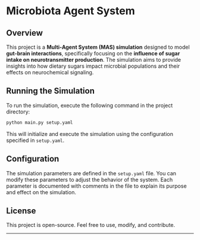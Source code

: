 # Microbiota Agent System

## Overview  
This project is a **Multi-Agent System (MAS) simulation** designed to model **gut-brain interactions**, specifically focusing on the **influence of sugar intake on neurotransmitter production**. The simulation aims to provide insights into how dietary sugars impact microbial populations and their effects on neurochemical signaling.  

## Running the Simulation  
To run the simulation, execute the following command in the project directory:  
```bash
python main.py setup.yaml
```
This will initialize and execute the simulation using the configuration specified in `setup.yaml`.  

## Configuration  
The simulation parameters are defined in the `setup.yaml` file. You can modify these parameters to adjust the behavior of the system. Each parameter is documented with comments in the file to explain its purpose and effect on the simulation.  

## License  
This project is open-source. Feel free to use, modify, and contribute.  

---
